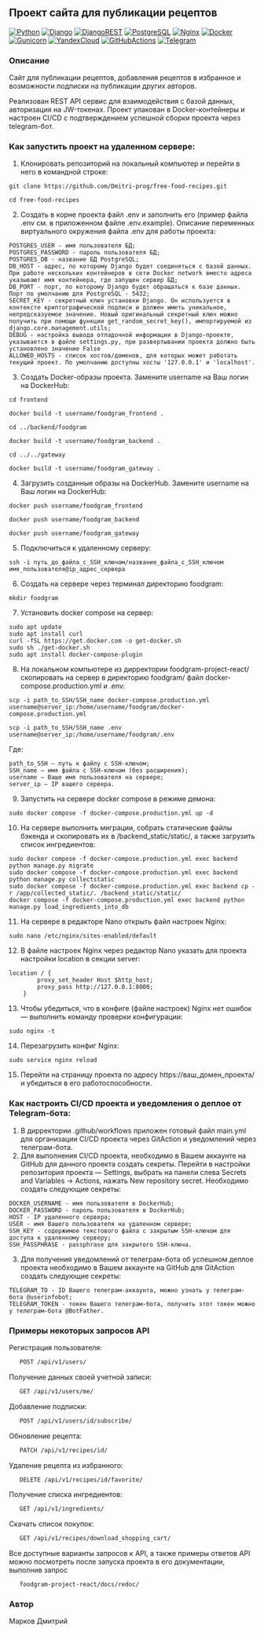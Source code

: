 ## Проект cайта для публикации рецептов
[![Python](https://img.shields.io/badge/Python-3776AB?style=for-the-badge&logo=python&logoColor=ffdd54)](https://www.python.org/)
[![Django](https://img.shields.io/badge/Django-092E20?style=for-the-badge&logo=django&logoColor=white)](https://www.djangoproject.com/)
[![DjangoREST](https://img.shields.io/badge/DJANGO-REST-ff1709?style=for-the-badge&logo=django&logoColor=white&color=ff1709&labelColor=gray)](https://www.django-rest-framework.org/)
[![PostgreSQL](https://img.shields.io/badge/PostgreSQL-07405E?style=for-the-badge&logo=postgresql&logoColor=white)](https://www.postgresql.org/)
[![Nginx](https://img.shields.io/badge/nginx-%23008000?style=for-the-badge&logo=nginx)](https://nginx.org/ru/)
[![Docker](https://img.shields.io/badge/docker-%231E90FF?style=for-the-badge&logo=docker&logoColor=%23FFFFFF)](https://www.docker.com/)
[![Gunicorn](https://img.shields.io/badge/gunicorn-%23006400?style=for-the-badge&logo=gunicorn&logoColor=%23FFFFFF)](https://gunicorn.org/)
[![YandexCloud](https://img.shields.io/badge/yandex%20cloud-%231E90FF?style=for-the-badge&logo=yandexcloud&logoColor=%23FFFFFF)](https://yandex.cloud/ru/)
[![GitHubActions](https://img.shields.io/badge/github%20actions-%23000000?style=for-the-badge&logo=githubactions&logoColor=%23FFFFFF)](https://docs.github.com/en/actions)
[![Telegram](https://img.shields.io/badge/telegram-%231E90FF?style=for-the-badge&logo=telegram&logoColor=%23FFFFFF)](https://web.telegram.org/)

### Описание

Сайт для публикации рецептов, добавления рецептов в избранное и возможности подписки на публикации других авторов.

Реализован REST API сервис для взаимодействия с базой данных, авторизация на JW-токенах. Проект упакован в Docker-контейнеры и настроен CI/CD с подтверждением успешной сборки проекта через telegram-бот.

### Как запустить проект на удаленном сервере:

1. Клонировать репозиторий на локальный компьютер и перейти в него в командной строке:

```
git clone https://github.com/Dmitri-prog/free-food-recipes.git
```

```
cd free-food-recipes
```

2. Cоздать в корне проекта файл .env и заполнить его (пример файла .env см. в приложенном файле .env.example). Описание переменных виртуального окружения файла .env для работы проекта:
```
POSTGRES_USER - имя пользователя БД;
POSTGRES_PASSWORD - пароль пользователя БД;
POSTGRES_DB - название БД PostgreSQL;
DB_HOST - адрес, по которому Django будет соединяться с базой данных. При работе нескольких контейнеров в сети Docker network вместо адреса указывают имя контейнера, где запущен сервер БД;
DB_PORT - порт, по которому Django будет обращаться к базе данных. Порт по умолчанию для PostgreSQL - 5432;
SECRET_KEY - cекретный ключ установки Django. Он используется в контексте криптографической подписи и должен иметь уникальное, непредсказуемое значение. Новый оригинальный секретный ключ можно получить при помощи функции get_random_secret_key(), импортируемой из django.core.management.utils;
DEBUG - настройка вывода отладочной информации в Django-проекте, указывается в файле settings.py, при развертывании проекта должно быть установлено значение False
ALLOWED_HOSTS - список хостов/доменов, для которых может работать текущий проект. По умолчанию доступны хосты '127.0.0.1' и 'localhost'.
```

3. Создать Docker-образы проекта. Замените username на Ваш логин на DockerHub:

```
cd frontend
```

```
docker build -t username/foodgram_frontend .
```

```
cd ../backend/foodgram
```

```
docker build -t username/foodgram_backend .
```

```
cd ../../gateway
```

```
docker build -t username/foodgram_gateway .
```

4. Загрузить созданные образы на DockerHub. Замените username на Ваш логин на DockerHub:
```
docker push username/foodgram_frontend
```

```
docker push username/foodgram_backend
```

```
docker push username/foodgram_gateway
```

5. Подключиться к удаленному серверу:
```
ssh -i путь_до_файла_с_SSH_ключом/название_файла_с_SSH_ключом имя_пользователя@ip_адрес_сервера
```

6. Создать на сервере через терминал директорию foodgram:
```
mkdir foodgram
```

7. Установить docker compose на сервер:
```
sudo apt update
sudo apt install curl
curl -fSL https://get.docker.com -o get-docker.sh
sudo sh ./get-docker.sh
sudo apt install docker-compose-plugin 
```

8. На локальном компьютере из дирректории foodgram-project-react/ cкопировать на сервер в директорию foodgram/ файл docker-compose.production.yml и .env:
```
scp -i path_to_SSH/SSH_name docker-compose.production.yml username@server_ip:/home/username/foodgram/docker-compose.production.yml
```

```
scp -i path_to_SSH/SSH_name .env username@server_ip:/home/username/foodgram/.env
```

Где:
```
path_to_SSH — путь к файлу с SSH-ключом;
SSH_name — имя файла с SSH-ключом (без расширения);
username — Ваше имя пользователя на сервере;
server_ip — IP вашего сервера.
```

9. Запустить на сервере docker compose в режиме демона:
```
sudo docker compose -f docker-compose.production.yml up -d
```
10. На сервере выполнить миграции, собрать статические файлы бэкенда и скопировать их в /backend_static/static/, а также загрузить список ингредиентов:
```
sudo docker compose -f docker-compose.production.yml exec backend python manage.py migrate
sudo docker compose -f docker-compose.production.yml exec backend python manage.py collectstatic
sudo docker compose -f docker-compose.production.yml exec backend cp -r /app/collected_static/. /backend_static/static/
docker compose -f docker-compose.production.yml exec backend python manage.py load_ingredients_into_db
```
11. На сервере в редакторе Nano открыть файл настроек Nginx:
```
sudo nano /etc/nginx/sites-enabled/default
```
12. В файле настроек Nginx через редактор Nano указать для проекта настройки location в секции server:
```
location / {
        proxy_set_header Host $http_host;
        proxy_pass http://127.0.0.1:8000;
    }
```
13. Чтобы убедиться, что в конфиге (файле настроек) Nginx нет ошибок — выполнить команду проверки конфигурации:
```
sudo nginx -t
```
14. Перезагрузить конфиг Nginx:
```
sudo service nginx reload
```
15. Перейти на страницу проекта по адресу https://ваш_домен_проекта/ и убедиться в его работоспособности.

### Как настроить CI/CD проекта и уведомления о деплое от Telegram-бота:

1. В дирректории .github/workflows приложен готовый файл main.yml для организации CI/CD проекта через GitAction и уведомлений через телеграм-бота.
2. Для выполнения CI/CD проекта, необходимо в Вашем аккаунте на GitHub для данного проекта создать секреты. 
Перейти в настройки репозитория проекта — Settings, выбрать на панели слева Secrets and Variables → Actions, нажать New repository secret. Необходимо создать следующие секреты:
```
DOCKER_USERNAME - имя пользователя в DockerHub;
DOCKER_PASSWORD - пароль пользователя в DockerHub;
HOST - IP удаленного сервера;
USER - имя Вашего пользователя на удаленном сервере;
SSH_KEY - содержимое текстового файла с закрытым SSH-ключом для доступа к удаленному серверу;
SSH_PASSPHRASE - passphrase для закрытого SSH-ключа.
```
3. Для получения уведомлений от телеграм-бота об успешном деплое проекта необходимо в Вашем аккаунте на GitHub для GitAction создать следующие секреты:
```
TELEGRAM_TO - ID Вашего телеграм-аккаунта, можно узнать у телеграм-бота @userinfobot;
TELEGRAM_TOKEN - токен Вашего телеграм-бота, получить этот токен можно у телеграм-бота @BotFather.
```
### Примеры некоторых запросов API

Регистрация пользователя:

```bash
   POST /api/v1/users/
```

Получение данных своей учетной записи:

```bash
   GET /api/v1/users/me/ 
```

Добавление подписки:

```bash
   POST /api/v1/users/id/subscribe/
```

Обновление рецепта:
  
```bash
   PATCH /api/v1/recipes/id/
```

Удаление рецепта из избранного:

```bash
   DELETE /api/v1/recipes/id/favorite/
```

Получение списка ингредиентов:

```bash
   GET /api/v1/ingredients/
```

Скачать список покупок:

```bash
   GET /api/v1/recipes/download_shopping_cart/
```

Все доступные варианты запросов к API, а также примеры ответов API можно посмотреть после запуска проекта в его документации, выполнив запрос

```
   foodgram-project-react/docs/redoc/
```

### Автор

Марков Дмитрий